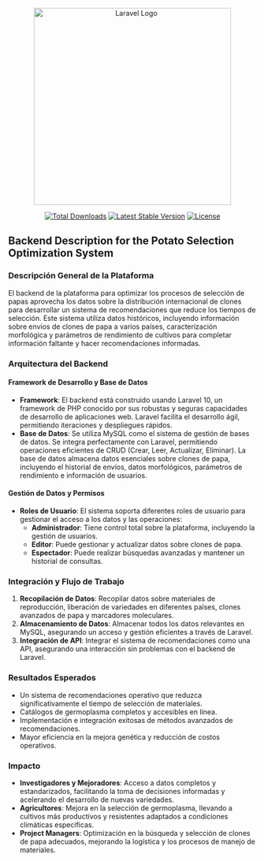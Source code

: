 <p align="center"><a href="https://laravel.com" target="_blank"><img src="https://foreslab.com/assets/img/logo2.webp" width="400" alt="Laravel Logo"></a></p>

<p align="center">
<a href="https://packagist.org/packages/laravel/framework"><img src="https://img.shields.io/packagist/dt/laravel/framework" alt="Total Downloads"></a>
<a href="https://packagist.org/packages/laravel/framework"><img src="https://img.shields.io/packagist/v/laravel/framework" alt="Latest Stable Version"></a>
<a href="https://packagist.org/packages/laravel/framework"><img src="https://img.shields.io/packagist/l/laravel/framework" alt="License"></a>
</p>

## Backend Description for the Potato Selection Optimization System

### Descripción General de la Plataforma
El backend de la plataforma para optimizar los procesos de selección de papas aprovecha los datos sobre la distribución internacional de clones para desarrollar un sistema de recomendaciones que reduce los tiempos de selección. Este sistema utiliza datos históricos, incluyendo información sobre envíos de clones de papa a varios países, caracterización morfológica y parámetros de rendimiento de cultivos para completar información faltante y hacer recomendaciones informadas.

### Arquitectura del Backend

#### Framework de Desarrollo y Base de Datos
- **Framework**: El backend está construido usando Laravel 10, un framework de PHP conocido por sus robustas y seguras capacidades de desarrollo de aplicaciones web. Laravel facilita el desarrollo ágil, permitiendo iteraciones y despliegues rápidos.
- **Base de Datos**: Se utiliza MySQL como el sistema de gestión de bases de datos. Se integra perfectamente con Laravel, permitiendo operaciones eficientes de CRUD (Crear, Leer, Actualizar, Eliminar). La base de datos almacena datos esenciales sobre clones de papa, incluyendo el historial de envíos, datos morfológicos, parámetros de rendimiento e información de usuarios.

#### Gestión de Datos y Permisos
- **Roles de Usuario**: El sistema soporta diferentes roles de usuario para gestionar el acceso a los datos y las operaciones:
  - **Administrador**: Tiene control total sobre la plataforma, incluyendo la gestión de usuarios.
  - **Editor**: Puede gestionar y actualizar datos sobre clones de papa.
  - **Espectador**: Puede realizar búsquedas avanzadas y mantener un historial de consultas.

### Integración y Flujo de Trabajo
1. **Recopilación de Datos**: Recopilar datos sobre materiales de reproducción, liberación de variedades en diferentes países, clones avanzados de papa y marcadores moleculares.
2. **Almacenamiento de Datos**: Almacenar todos los datos relevantes en MySQL, asegurando un acceso y gestión eficientes a través de Laravel.
3. **Integración de API**: Integrar el sistema de recomendaciones como una API, asegurando una interacción sin problemas con el backend de Laravel.

### Resultados Esperados

- Un sistema de recomendaciones operativo que reduzca significativamente el tiempo de selección de materiales.
- Catálogos de germoplasma completos y accesibles en línea.
- Implementación e integración exitosas de métodos avanzados de recomendaciones.
- Mayor eficiencia en la mejora genética y reducción de costos operativos.

### Impacto
- **Investigadores y Mejoradores**: Acceso a datos completos y estandarizados, facilitando la toma de decisiones informadas y acelerando el desarrollo de nuevas variedades.
- **Agricultores**: Mejora en la selección de germoplasma, llevando a cultivos más productivos y resistentes adaptados a condiciones climáticas específicas.
- **Project Managers**: Optimización en la búsqueda y selección de clones de papa adecuados, mejorando la logística y los procesos de manejo de materiales.
